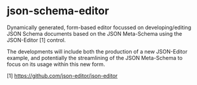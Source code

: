 # json-schema-editor
Dynamically generated, form-based editor focussed on developing/editing JSON Schema documents based on the JSON Meta-Schema using the JSON-Editor [1] control. 

The developments will include both the production of a new JSON-Editor example, and potentially the streamlining of the JSON Meta-Schema to focus on its usage within this new form.

[1] https://github.com/json-editor/json-editor 
